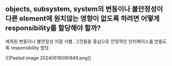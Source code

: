 ## objects, subsystem, system의 변동이나 불안정성이 다른 element에 원치않는 영향이 없도록 하려면 어떻게 responsibility를 할당해야 할까?

예측된 변동이나 불안정성 지점 식별.
그것들을 중심으로 안정적인 인터페이스를 만들도록 responsibility 할당.

![[Pasted image 20240618090849.png]]
